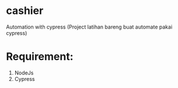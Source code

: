 # cashier
Automation with cypress (Project latihan bareng buat automate pakai cypress)

# Requirement:
1. NodeJs
2. Cypress
